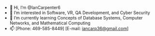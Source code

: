 - 👋 Hi, I’m @IanCarpenter6
- 👀 I’m interested in Software, VR, QA Development, and Cyber Security
- 🌱 I’m currently learning Concepts of Database Systems, Computer Networks, and Mathematical Computing 
- 📫 
      [Phone: 469-585-8449]
      [E-mail: iancarp36@gmail.com]

<!---
IanCarpenter6/IanCarpenter6 is a ✨ special ✨ repository because its `README.md` (this file) appears on your GitHub profile.
You can click the Preview link to take a look at your changes.
--->
